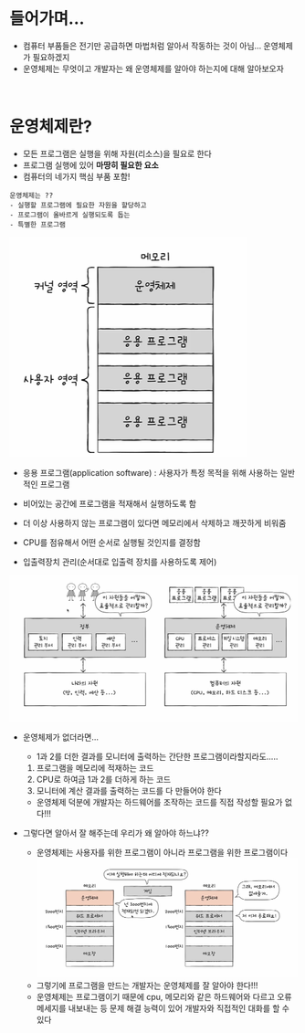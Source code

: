 # 들어가며...
- 컴퓨터 부품들은 전기만 공급하면 마법처럼 알아서 작동하는 것이 아님... 운영체제가 필요하겠지
- 운영체제는 무엇이고 개발자는 왜 운영체제를 알아야 하는지에 대해 알아보오자
<br>

# 운영체제란?
- 모든 프로그램은 실행을 위해 자원(리소스)을 필요로 한다
- 프로그램 실행에 있어 <strong>마땅히 필요한 요소</strong>
- 컴퓨터의 네가지 핵심 부품 포함!
```
운영체제는 ??
- 실행할 프로그램에 필요한 자원을 할당하고
- 프로그램이 올바르게 실행되도록 돕는
- 특별한 프로그램
```
![alt text](../운영체제/image/image.png)
- 응용 프로그램(application software) : 사용자가 특정 목적을 위해 사용하는 일반적인 프로그램


- 비어있는 공간에 프로그램을 적재해서 실행하도록 함
- 더 이상 사용하지 않는 프로그램이 있다면 메모리에서 삭제하고 깨끗하게 비워줌
- CPU를 점유해서 어떤 순서로 실행될 것인지를 결정함
- 입출력장치 관리(순서대로 입출력 장치를 사용하도록 제어)

![alt text](../운영체제/image/image-1.png)
<br>

- 운영체제가 없더라면...
    - 1과 2를 더한 결과를 모니터에 출력하는 간단한 프로그램이라할지라도.....
    1. 프로그램을 메모리에 적재하는 코드
    2. CPU로 하여금 1과 2를 더하게 하는 코드
    3. 모니터에 계산 결과를 출력하는 코드를 다 만들어야 한다
    - 운영체제 덕분에 개발자는 하드웨어를 조작하는 코드를 직접 작성할 필요가 없다!!!

- 그렇다면 알아서 잘 해주는데 우리가 왜 알아야 하느냐??
    - 운영체제는 사용자를 위한 프로그램이 아니라 프로그램을 위한 프로그램이다
    ![alt text](../운영체제/image/image-2.png)
    - 그렇기에 프로그램을 만드는 개발자는 운영체제를 잘 알아야 한다!!!
    - 운영체제는 프로그램이기 때문에 cpu, 메모리와 같은 하드웨어와 다르고 오류 메세지를 내보내는 등 문제 해결 능력이 있어 개발자와 직접적인 대화를 할 수 있다